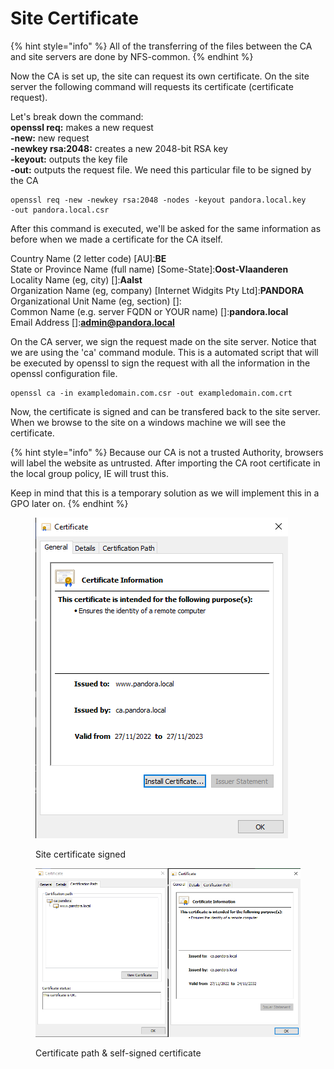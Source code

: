 # Site Certificate

{% hint style="info" %}
All of the transferring of the files between the CA and site servers are done by NFS-common.
{% endhint %}

Now the CA is set up, the site can request its own certificate. On the site server the following command will requests its certificate (certificate request).

Let's break down the command:\
**openssl req:** makes a new request\
**-new:** new request\
**-newkey rsa:2048:** creates a new 2048-bit RSA key\
**-keyout:** outputs the key file\
**-out:** outputs the request file. We need this particular file to be signed by the CA

```shell
openssl req -new -newkey rsa:2048 -nodes -keyout pandora.local.key 
-out pandora.local.csr
```

After this command is executed, we'll be asked for the same information as before when we made a certificate for the CA itself.

Country Name (2 letter code) \[AU]:**BE**\
State or Province Name (full name) \[Some-State]:**Oost-Vlaanderen**\
Locality Name (eg, city) \[]:**Aalst**\
Organization Name (eg, company) \[Internet Widgits Pty Ltd]:**PANDORA**\
Organizational Unit Name (eg, section) \[]:\
Common Name (e.g. server FQDN or YOUR name) \[]:**pandora.local**\
Email Address \[]:**admin@pandora.local**

On the CA server, we sign the request made on the site server. Notice that we are using the 'ca' command module. This is a automated script that will be executed by openssl to sign the request with all the information in the openssl configuration file.&#x20;

```
openssl ca -in exampledomain.com.csr -out exampledomain.com.crt
```

Now, the certificate is signed and can be transfered back to the site server. When we browse to the site on a windows machine we will see the certificate.&#x20;

{% hint style="info" %}
Because our CA is not a trusted Authority, browsers will label the website as untrusted. After importing the CA root certificate in the local group policy, IE will trust this.

Keep in mind that this is a temporary solution as we will implement this in a GPO later on.
{% endhint %}

<div>

<figure><img src="../.gitbook/assets/Site_Certificate.png" alt=""><figcaption><p>Site certificate signed</p></figcaption></figure>

 

<figure><img src="../.gitbook/assets/Site_Certificate_Full.png" alt=""><figcaption><p>Certificate path &#x26; self-signed certificate</p></figcaption></figure>

</div>
